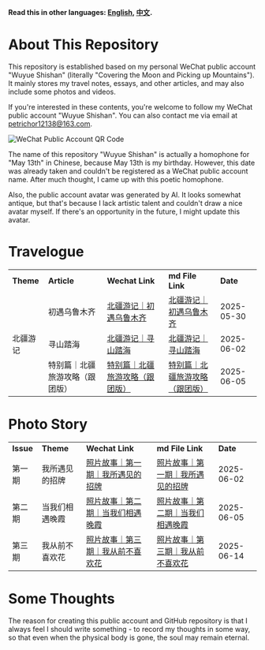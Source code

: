 **Read this in other languages: [English](README_en.md), [中文](README.md).**

# About This Repository
This repository is established based on my personal WeChat public account "Wuyue Shishan" (literally "Covering the Moon and Picking up Mountains"). It mainly stores my travel notes, essays, and other articles, and may also include some photos and videos.

If you're interested in these contents, you're welcome to follow my WeChat public account "Wuyue Shishan". You can also contact me via email at <petrichor12138@163.com>.

![WeChat Public Account QR Code](/images/wx_public_account.png)

The name of this repository "Wuyue Shishan" is actually a homophone for "May 13th" in Chinese, because May 13th is my birthday. However, this date was already taken and couldn't be registered as a WeChat public account name. After much thought, I came up with this poetic homophone.

Also, the public account avatar was generated by AI. It looks somewhat antique, but that's because I lack artistic talent and couldn't draw a nice avatar myself. If there's an opportunity in the future, I might update this avatar.

# Travelogue
<table>
    <tr>
        <td><strong>Theme</strong></td>
        <td><strong>Article</strong></td>
        <td><strong>Wechat Link</strong></td>
        <td><strong>md File Link</strong></td>
        <td><strong>Date</td>
    </tr>
    <tr>
        <td rowspan="3">北疆游记</td>
        <td>初遇乌鲁木齐</td>
        <td><a href="https://mp.weixin.qq.com/s/BgGHK3LAe43QNvQMH5ADLA">北疆游记｜初遇乌鲁木齐</a></td>
        <td><a href="/articles/游记/北疆游记/北疆游记｜初遇乌鲁木齐.md">北疆游记｜初遇乌鲁木齐</td>
        <td>2025-05-30</td>
    </tr>
    <tr>
        <td>寻山踏海</td>
        <td><a href="https://mp.weixin.qq.com/s/8GBr1Y6SS3Vgj86KTJmoIA">北疆游记｜寻山踏海</a></td>
        <td><a href="/articles/游记/北疆游记/北疆游记｜寻山踏海.md">北疆游记｜寻山踏海</td>
        <td>2025-06-02</td>
    </tr>
    <tr>
        <td>特别篇｜北疆旅游攻略（跟团版）</td>
        <td><a href="https://mp.weixin.qq.com/s/okOBh4Wzc49ZIWwvmT9uOg">特别篇｜北疆旅游攻略（跟团版）</a></td>
        <td><a href="/articles/游记/北疆游记/特别篇｜北疆旅游攻略（跟团版）.md">特别篇｜北疆旅游攻略（跟团版）</a></td>
        <td>2025-06-05</td>
    </tr>
</table>

# Photo Story
<table>
    <tr>
        <td><strong>Issue</strong></td>
        <td><strong>Theme</strong></td>
        <td><strong>Wechat Link</strong></td>
        <td><strong>md File Link</strong></td>
        <td><strong>Date</td>
    </tr>
    <tr>
        <td>第一期</td>
        <td>我所遇见的招牌</td>
        <td><a href="https://mp.weixin.qq.com/s/DthxMbGLYU26EIIiTn99Nw">照片故事｜第一期｜我所遇见的招牌</a></td>
        <td><a href="/articles/照片故事/照片故事｜第一期｜我所遇见的招牌.md">照片故事｜第一期｜我所遇见的招牌</td>
        <td>2025-06-02</td>
    </tr>
    <tr>
        <td>第二期</td>
        <td>当我们相遇晚霞</td>
        <td><a href="https://mp.weixin.qq.com/s/2lw4Bg9fI-gr5EKSvWaU8Q">照片故事｜第二期｜当我们相遇晚霞</a></td>
        <td><a href="/articles/照片故事/照片故事｜第二期｜当我们相遇晚霞.md">照片故事｜第二期｜当我们相遇晚霞</td>
        <td>2025-06-05</td>
    </tr>
    <tr>
        <td>第三期</td>
        <td>我从前不喜欢花</td>
        <td><a href="hhttps://mp.weixin.qq.com/s/snNiTnMQTmBky8RDexBvbw">照片故事｜第三期｜我从前不喜欢花</a></td>
        <td><a href="/articles/照片故事/照片故事｜第三期｜我从前不喜欢花.md">照片故事｜第三期｜我从前不喜欢花</td>
        <td>2025-06-14</td>
    </tr>
</table>

# Some Thoughts
The reason for creating this public account and GitHub repository is that I always feel I should write something - to record my thoughts in some way, so that even when the physical body is gone, the soul may remain eternal.